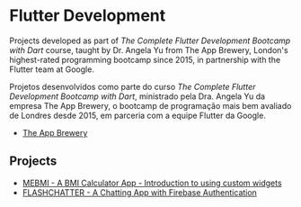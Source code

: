 # Flutter Development

Projects developed as part of *The Complete Flutter Development Bootcamp with Dart* course, taught by Dr. Angela Yu from The App Brewery, London's highest-rated programming bootcamp since 2015, in partnership with the Flutter team at Google.

Projetos desenvolvidos como parte do curso *The Complete Flutter Development Bootcamp with Dart*, ministrado pela Dra. Angela Yu da empresa The App Brewery, o bootcamp de programação mais bem avaliado de Londres desde 2015, em parceria com a equipe Flutter da Google.

- [The App Brewery](https://www.appbrewery.co)

## Projects

- [MEBMI - A BMI Calculator App - Introduction to using custom widgets](https://github.com/victormendes1993/Mebmi)
- [FLASHCHATTER - A Chatting App with Firebase Authentication](https://github.com/victormendes1993/Flashchatter)
